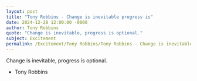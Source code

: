 ```yaml
---
layout: post
title: "Tony Robbins - Change is inevitable progress is"
date: 2024-12-28 12:00:00 -0000
author: Tony Robbins
quote: "Change is inevitable, progress is optional."
subject: Excitement
permalink: /Excitement/Tony Robbins/Tony Robbins - Change is inevitable progress is
---
```


Change is inevitable, progress is optional.

- Tony Robbins
